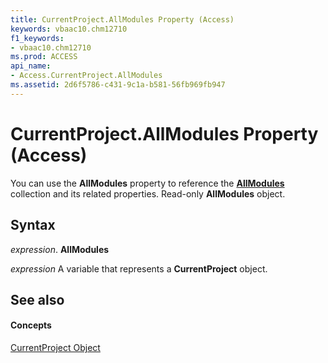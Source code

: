 ```yaml
---
title: CurrentProject.AllModules Property (Access)
keywords: vbaac10.chm12710
f1_keywords:
- vbaac10.chm12710
ms.prod: ACCESS
api_name:
- Access.CurrentProject.AllModules
ms.assetid: 2d6f5786-c431-9c1a-b581-56fb969fb947
---
```



# CurrentProject.AllModules Property (Access)

You can use the  **AllModules** property to reference the **[AllModules](allmodules-object-access.md)** collection and its related properties. Read-only **AllModules** object.


## Syntax

 _expression_. **AllModules**

 _expression_ A variable that represents a **CurrentProject** object.


## See also


#### Concepts


[CurrentProject Object](currentproject-object-access.md)

